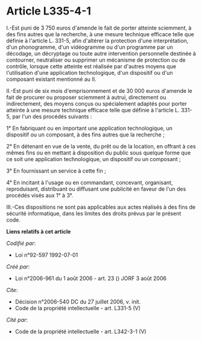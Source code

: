 # Article L335-4-1

I.-Est puni de 3 750 euros d'amende le fait de porter atteinte sciemment, à des fins autres que la recherche, à une mesure
technique efficace telle que définie à l'article L. 331-5, afin d'altérer la protection d'une interprétation, d'un
phonogramme, d'un vidéogramme ou d'un programme par un décodage, un décryptage ou toute autre intervention personnelle
destinée à contourner, neutraliser ou supprimer un mécanisme de protection ou de contrôle, lorsque cette atteinte est
réalisée par d'autres moyens que l'utilisation d'une application technologique, d'un dispositif ou d'un composant existant
mentionné au II. 

II.-Est puni de six mois d'emprisonnement et de 30 000 euros d'amende le fait de procurer ou proposer sciemment à autrui,
directement ou indirectement, des moyens conçus ou spécialement adaptés pour porter atteinte à une mesure technique efficace
telle que définie à l'article L. 331-5, par l'un des procédés suivants : 

1° En fabriquant ou en important une application technologique, un dispositif ou un composant, à des fins autres que la
recherche ; 

2° En détenant en vue de la vente, du prêt ou de la location, en offrant à ces mêmes fins ou en mettant à disposition du
public sous quelque forme que ce soit une application technologique, un dispositif ou un composant ; 

3° En fournissant un service à cette fin ; 

4° En incitant à l'usage ou en commandant, concevant, organisant, reproduisant, distribuant ou diffusant une publicité en
faveur de l'un des procédés visés aux 1° à 3°. 

III.-Ces dispositions ne sont pas applicables aux actes réalisés à des fins de sécurité informatique, dans les limites des
droits prévus par le présent code.

**Liens relatifs à cet article**

_Codifié par_:

  - Loi n°92-597 1992-07-01

_Créé par_:

  - Loi n°2006-961 du 1 août 2006 - art. 23 () JORF 3 août 2006

_Cite_:

  - Décision n°2006-540 DC du 27 juillet 2006, v. init.
  - Code de la propriété intellectuelle - art. L331-5 (V)

_Cité par_:

  - Code de la propriété intellectuelle - art. L342-3-1 (V)
